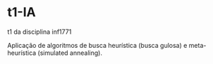 # t1-IA
t1 da disciplina inf1771

Aplicação de algoritmos de busca heurística (busca gulosa) e meta-heurística (simulated annealing). 
